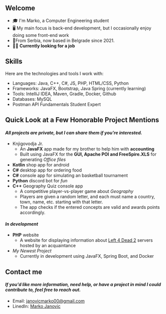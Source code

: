 ## Welcome
- 🎓 I'm Marko, a Computer Engineering student
- 🖥 My main focus is back-end development, but I occasionally enjoy doing some front-end work
- 📍From Serbia, now based in Belgrade since 2021.
- 👨‍💻 **Currently looking for a job**

## Skills 
Here are the technologies and tools I work with:
- Languages: Java, C++, C#, JS, PHP, HTML/CSS, Python
- Frameworks: JavaFX, Bootstrap, Java Spring (currently learning)
- Tools: IntelliJ IDEA, Maven, Gradle, Docker, Github
- Databases: MySQL
- Postman API Fundamentals Student Expert

## Quick Look at a Few Honorable Project Mentions
#### *All projects are private, but I can share them if you're interested.*
- Knjigovodja Jr.
  - An **JavaFX** app made for my brother to help him with **accounting**
  - Built using JavaFX for the **GUI, Apache POI and FreeSpire.XLS** for generating *Office files*
- **Kotlin** shop app for android
- **C#** desktop app for ordering food
- **C#** console app for simulating an basketball tournament
- **Python** discord bot for *fun*
- **C++** Geography Quiz console app
  - A competitive player-vs-player game about *Geography*
  - Players are given a random letter, and each must name a country, town, name, etc. starting with that letter.
  - The app checks if the entered concepts are valid and awards points accordingly.
#### *In development*
- **PHP** website
  - A website for displaying information about [Left 4 Dead 2](https://store.steampowered.com/app/550/Left_4_Dead_2/) servers hosted by an acquaintance
- *My Newest Project*
  - Currently in development using JavaFX, Spring Boot, and Docker

## Contact me
#### *If you'd like more information, need help, or have a project in mind I could contribute to, feel free to reach out.*
- Email: janovicmarko00@gmail.com
- LinedIn: [Marko Janovic](https://www.linkedin.com/in/marko-janovi%C4%87-94535b26b)
